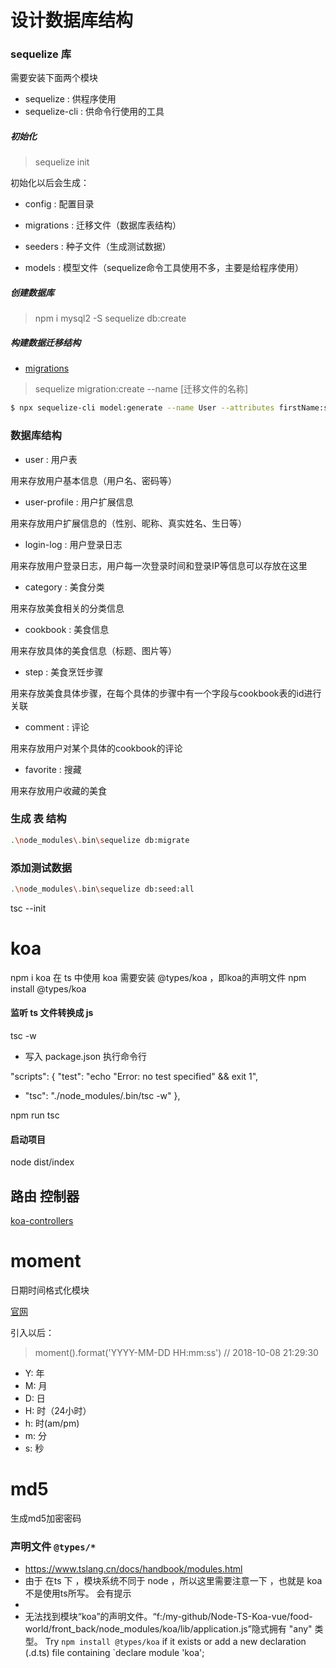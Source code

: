 # 设计数据库结构

### sequelize 库

需要安装下面两个模块

- sequelize : 供程序使用
- sequelize-cli : 供命令行使用的工具

##### 初始化

> sequelize init

初始化以后会生成：

- config : 配置目录
- migrations : 迁移文件（数据库表结构）
- seeders : 种子文件（生成测试数据）

- models : 模型文件（sequelize命令工具使用不多，主要是给程序使用）

##### 创建数据库

> npm i mysql2 -S
> sequelize db:create

##### 构建数据迁移结构
- [migrations](https://sequelize.org/v5/manual/migrations.html)
> sequelize migration:create --name [迁移文件的名称]

```bash
$ npx sequelize-cli model:generate --name User --attributes firstName:string,lastName:string,email:string
```
### 数据库结构

- user : 用户表

用来存放用户基本信息（用户名、密码等）

- user-profile : 用户扩展信息

用来存放用户扩展信息的（性别、昵称、真实姓名、生日等）

- login-log : 用户登录日志

用来存放用户登录日志，用户每一次登录时间和登录IP等信息可以存放在这里

- category : 美食分类

用来存放美食相关的分类信息

- cookbook : 美食信息

用来存放具体的美食信息（标题、图片等）

- step : 美食烹饪步骤

用来存放美食具体步骤，在每个具体的步骤中有一个字段与cookbook表的id进行关联

- comment : 评论

用来存放用户对某个具体的cookbook的评论

- favorite : 搜藏

用来存放用户收藏的美食

### 生成 表 结构

```bash
.\node_modules\.bin\sequelize db:migrate
```
### 添加测试数据

```bash
.\node_modules\.bin\sequelize db:seed:all
```

tsc --init

# koa

npm i koa
在 ts 中使用 koa 需要安装 @types/koa ，即koa的声明文件
npm install @types/koa

#### 监听 ts 文件转换成 js
tsc -w
- 写入 package.json 执行命令行
    
"scripts": {
    "test": "echo \"Error: no test specified\" && exit 1",
+    "tsc": "./node_modules/.bin/tsc -w"
  },

  npm run tsc
#### 启动项目

node dist/index 

## 路由 控制器
[koa-controllers](https://cnpmjs.org/package/koa-controllers)

# moment

日期时间格式化模块

[官网](http://momentjs.com/)

引入以后：

> moment().format('YYYY-MM-DD HH:mm:ss')    // 2018-10-08 21:29:30

- Y: 年
- M: 月
- D: 日
- H: 时（24小时）
- h: 时(am/pm)
- m: 分
- s: 秒

# md5 
生成md5加密密码

### 声明文件 `@types/*`
 * https://www.tslang.cn/docs/handbook/modules.html
 * 由于 在ts 下 ，模块系统不同于 node ，所以这里需要注意一下 ，也就是 koa 不是使用ts所写。 会有提示
 * 
 * 无法找到模块“koa”的声明文件。“f:/my-github/Node-TS-Koa-vue/food-world/front_back/node_modules/koa/lib/application.js”隐式拥有 "any" 类型。
  Try `npm install @types/koa` if it exists or add a new declaration (.d.ts) file containing `declare module 'koa';
